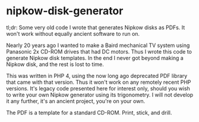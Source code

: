 # nipkow-disk-generator
tl;dr: Some very old code I wrote that generates Nipkow disks as PDFs. It won't work without equally ancient software to run on.

Nearly 20 years ago I wanted to make a Baird mechanical TV system using Panasonic 2x CD-ROM drives that had DC motors. Thus I wrote this code to generate Nipkow disk templates. In the end I never got beyond making a Nipkow disk, and the rest is lost to time.

This was written in PHP 4, using the now long ago deprecated PDF library that came with that version. Thus it won't work on any remotely recent PHP versions. It's legacy code presented here for interest only, should you wish to write your own Nipkow generator using its trigonometry. I will not develop it any further, it's an ancient project, you're on your own.

The PDF is a template for a standard CD-ROM. Print, stick, and drill.
